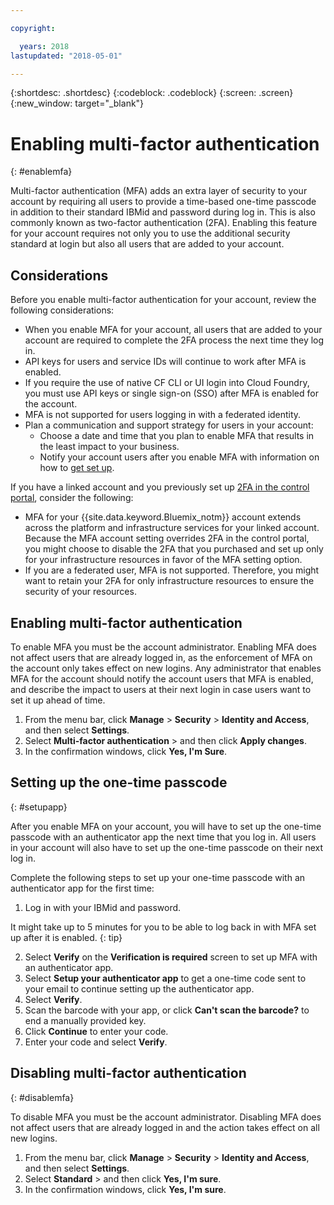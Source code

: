 ```yaml
---

copyright:

  years: 2018
lastupdated: "2018-05-01"

---
```


{:shortdesc: .shortdesc}
{:codeblock: .codeblock}
{:screen: .screen}
{:new_window: target="_blank"}

# Enabling multi-factor authentication
{: #enablemfa}

Multi-factor authentication (MFA) adds an extra layer of security to your account by requiring all users to provide a time-based one-time passcode in addition to their standard IBMid and password during log in. This is also commonly known as two-factor authentication (2FA). Enabling this feature for your account requires not only you to use the additional security standard at login but also all users that are added to your account.

## Considerations

Before you enable multi-factor authentication for your account, review the following considerations:

* When you enable MFA for your account, all users that are added to your account are required to complete the 2FA process the next time they log in.
* API keys for users and service IDs will continue to work after MFA is enabled.
* If you require the use of native CF CLI or UI login into Cloud Foundry, you must use API keys or single sign-on (SSO) after MFA is enabled for the account.
* MFA is not supported for users logging in with a federated identity.
* Plan a communication and support strategy for users in your account:
  * Choose a date and time that you plan to enable MFA that results in the least impact to your business.
  * Notify your account users after you enable MFA with information on how to [get set up](mfa.html#setupapp).
  
If you have a linked account and you previously set up [2FA in the control portal](/docs/customer-portal/cpenable2fa.html#customerportal_2fa), consider the following:

* MFA for your {{site.data.keyword.Bluemix_notm}} account extends across the platform and infrastructure services for your linked account. Because the MFA account setting overrides 2FA in the control portal, you might choose to disable the 2FA that you purchased and set up only for your infrastructure resources in favor of the MFA setting option.
* If you are a federated user, MFA is not supported. Therefore, you might want to retain your 2FA for only infrastructure resources to ensure the security of your resources.

## Enabling multi-factor authentication

To enable MFA you must be the account administrator. Enabling MFA does not affect users that are already logged in, as the enforcement of MFA on the account only takes effect on new logins. Any administrator that enables MFA for the account should notify the account users that MFA is enabled, and describe the impact to users at their next login in case users want to set it up ahead of time.

1. From the menu bar, click **Manage** &gt; **Security** &gt; **Identity and Access**, and then select **Settings**.
2. Select **Multi-factor authentication** &gt; and then click **Apply changes**.
3. In the confirmation windows, click **Yes, I'm Sure**.

## Setting up the one-time passcode
{: #setupapp}

After you enable MFA on your account, you will have to set up the one-time passcode with an authenticator app the next time that you log in. All users in your account will also have to set up the one-time passcode on their next log in. 

Complete the following steps to set up your one-time passcode with an authenticator app for the first time:

1. Log in with your IBMid and password. 

It might take up to 5 minutes for you to be able to log back in with MFA set up after it is enabled.
{: tip}

2. Select **Verify** on the **Verification is required** screen to set up MFA with an authenticator app.
3. Select **Setup your authenticator app** to get a one-time code sent to your email to continue setting up the authenticator app.
4. Select **Verify**.
5. Scan the barcode with your app, or click **Can't scan the barcode?** to end a manually provided key. 
6. Click **Continue** to enter your code.
7. Enter your code and select **Verify**. 


## Disabling multi-factor authentication
{: #disablemfa}

To disable MFA you must be the account administrator. Disabling MFA does not affect users that are already logged in and the action takes effect on all new logins.

1. From the menu bar, click **Manage** &gt; **Security** &gt; **Identity and Access**, and then select **Settings**.
2. Select **Standard** &gt; and then click **Yes, I'm sure**.
3. In the confirmation windows, click **Yes, I'm sure**.
